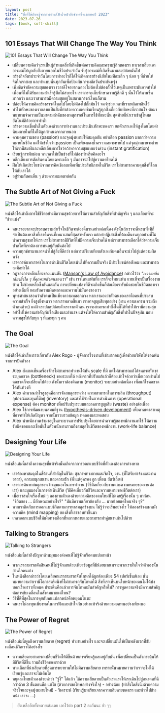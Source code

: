 ```yaml
---
layout: post
title: "สิ่งที่ได้เรียนรู้จากการอ่าน(ฟัง)หนังสือช่วงครึ่งแรกของปี 2023"
date: 2023-07-26
tags: [book, soft-skill]
---
```


## 101 Essays That Will Change The Way You Think
![101 Essays That Will Change The Way You Think](/assets/2023-07-26/2023-07-26-101-essays-that-will-change-the-way-you-think.jpeg)

- เปลี่ยนความคิดว่าเราเป็นผู้กำหนดสิ่งที่เกิดขึ้นต่อความคิดและความรู้สึกของเรา หาเวลาเลี่ยงเอาอารมณ์ไปผูกกับสิ่งภายนอกในชีวิตประจำวัน รับรู้อารมณ์ที่เกิดขึ้นมาและปล่อยมันไป
- สร้างกิจวัตรประจำวันโดยการทำอะไรก็ได้ให้เกิดการสร้างนิสัยใหม่ทีละเล็ก ๆ น้อย ๆ ที่ช่วยให้จิตใจเราสงบ และทำแบบนั้นทุกวันเพื่อป้องกันการผลัดวันประกันพรุ่ง
- เพิ่มขีดจำกัดความสุขของเรา เวลาดีใจอยากฉลองไม่ต้องไม่ต้องกั๊กไว้เหตุเป็นเพราะมันอาจทำให้เพื่อนที่ไม่ได้รับความสำเร็จรู้สึกไม่สบายใจ เราควรจะเก็บรักษาความรู้สึกดี ๆ นั้นไว้ให้นานขึ้นมากกว่า และเราสามารถมีความสุขอยู่ในสถานการณ์ไหนก็ตาม
- ปล่อยให้ความคิดสร้างสรรค์ไหลไปโดยไม่ต้องไปกั๊กมันไว้ จดจำช่วงเวลาที่เราเพลิดเพลินไว้
- ทำให้ทักษะของเรากลายเป็นสิ่งที่ทำด้วยความเคยชินเรียนรู้ทุกสิ่งเกี่ยวกับทักษะที่เราสนใจ ต่อมาพยายามจำความเป็นมาตามลำดับของเหตุการณ์ในการใช้ทักษะนั้น สุดท้ายก็นำเราเข้าสู่โหมดอัตโนมัติด้วยการทำซ้ำ
- สร้างความเชื่อมั่นในตัวเองด้วยการทำงานและประเมินทักษะของเรา ยกตัวเราเองให้สูงโดยโดยค่านิยมภายในที่ไม่ได้ถูกกำหนดจากภายนอก
- ควบคุมความชอบ (passion) และจุดมุ่งหมายให้สมดุลกัน อย่าเลือก passion มากกว่าความหมายในชีวิต แต่ให้เข้าใจว่า passion เป็นเพียงของชั่วคราวและจะหายไป แต่จุดมุ่งหมายจะช่วยให้เรามีสมาธิและหลีกเลี่ยงการไขว่คว้าหาความสุขแบบเร่งด่วน (instant gratification)
- เรียนรู้การพักผ่อน หาเวลาให้เป็นช่วงที่ไม่ต้องทำหรือคิดอะไร
- หลีกเลี่ยงการตัดสินคนโดยเฉพาะเด็ก ๆ มันอาจนำไปสู่ความเครียดได้
- ฝึกให้เกิดประโยชน์จากการคิดเชิงลบเพื่อเพิ่มประสิทธิภาพในชีวิต เราไม่สามารถควบคุมสิ่งที่โลกให้กับเราได้
- อยู่ร่วมกับคนอื่น ๆ ด้วยความเมตตาต่อกัน

## The Subtle Art of Not Giving a Fuck
![The Subtle Art of Not Giving a Fuck](/assets/2023-07-26/2023-07-26-the-subtle-art-of-not-giving-a-fuck.jpg)

หนังสือได้เล่าถึงการใช้ชีวิตอย่างมีความสุขด้วยการให้ความสำคัญกับสิ่งที่สำคัญจริง ๆ และเลือกที่จะ “ช่างแม่ง”
- คนเราอยากจะประสบความสำเร็จในชีวิตจะต้องดิ้นรนอย่างต่อเนื่อง ดังนั้นถ้าเราจะดิ้นรนทั้งทีก็จำเป็นต้องหาสิ่งที่เราดิ้นรนที่เหมาะสมที่สุดสำหรับเรา แต่อย่าปฏิเสธสิ่งที่ต้องดิ้นรนทุกอย่างที่ไม่นำความสุขมาให้เรา เราไม่สามารถมีชีวิตที่ไม่มีความเจ็บปวดได้ แต่เราสามารถเลือกได้ว่าความเจ็บปวดใดที่เราต้องการทนอยู่กับมันต่อไป
- ความทุกข์ทรมานอาจนำไปสู่สิ่งที่ดีกว่า แต่การเปรียบเทียบตัวเองกับคนอื่นจะนำไปสู่แต่ความผิดหวัง
- เราควรค้นหาเราค่าในการดำเนินชีวิตโดยเน้นไปที่ความเป็นจริง มีประโยชน์ต่อสังคม และสามารถลงมือทำได้
- กฎของการหลีกเลี่ยงของแมนสัน ([Manson's Law of Avoidance](https://markmanson.net/breakthrough/023-the-law-of-avoidance)) กล่าวไว้ว่า *"เราจะหลีกเลี่ยงสิ่งใด ๆ ที่คุกคามตัวตนของเรา"* เช่น เราโดนแฟนทิ้ง เราก็จะโทษแฟน แทนที่จะเป็นเรื่องงานบ้าน ไม่ช่วยเหลือซึ่งกันและกัน การเปลี่ยนแปลงที่ดีจะเกิดขึ้นก็ต่อเมื่อเรารับผิดชอบในชีวิตของเราอย่างเต็มที่ ยอมรับความผิดพลาดและความไม่มั่นคงของเรา
- พุทธศาสนาสอนว่าตัวตนเป็นเพียงความหลอกลวง หากเรามองว่าตัวตนของเราคือคนที่ประสบความสำเร็จ ยิ่งสูงยิ่งหนาว หากเราพลาดขึ้นมา เราอาจสูญเสียทุกอย่าง (งาน ความเคารพ รวมถึงตัวตนด้วย) แต่ถ้าเราปลดปล่อยตัวเราจากตัวตน เราจะสามารถทำสิ่งใดก็ได้ที่ทำให้เรามีความสุข
- อย่าไปให้ความสำคัญกับชื่อเสียงและอำนาจ แต่จงให้ให้ความสำคัญกับสิ่งที่ทำในปัจจุบัน มอบความสุขให้กับทุก ๆ ที่และทุก ๆ คน

## The Goal
![The Goal](/assets/2023-07-26/2023-07-26-the-goal.jpeg)

หนังสือได้เล่าเรื่องราวเกี่ยวกับ Alex Rogo - ผู้จัดการโรงงานที่เข้ามากอบกู้เพื่อช่วยบริษัทให้รอดพ้นจากการปิดตัวลง
- Alex สังเกตเห็นเครื่องจักรไม่สามารถทำงานได้ทัน scale ที่มี แต่ไม่สามารถแก้ได้จนกระทั่งเขาระบุคอขวด (bottleneck) ของระบบได้ หลังจากที่ปรับแก้แล้วก็ต้องเข้าใจด้วยว่าเมื่อเวลาผ่านไป คอขวดก็จะเปลี่ยนไปด้วย ดังนั้นเราต้องติดตาม (monitor) ระบบอย่างต่อเนื่อง เพื่อแก้ไขคอขวดได้ทันท่วงที
- Alex คำนวณกำไรสูงสุดคือการจัดสมดุลระหว่าง ความสามารถในการผลิต (throughput) อุปกรณ์และทุนที่มีอยู่ (inventory) และค่าใช้จ่ายในการดำเนินการ (operational expense) ต้อง monitor เพื่อปรับปรุงระบบและลดการสูญเสีย (waste) อย่างต่อเนื่อง
- Alex ใช้การพัฒนาบนสมมติฐาน ([hypothesis-driven development](https://www.thoughtworks.com/en-th/insights/articles/how-implement-hypothesis-driven-development)) เพื่อคาดเดาสาเหตุที่อาจทำให้เกิดปัญหา จากนั้นรวบรวมข้อมูล ทดลองและทดสอบ
- Alex นำพนักงานเข้ามาอยู่ในกระบวนการปรับปรุงโดยการนำความรู้ของพนักงานมาใช้ ให้ความรับผิดชอบและเชื่อมั่นในตัวพนักงานรวมถึงสมดุลในชีวิตของพนักงาน (work-life balance)

## Designing Your Life
![Designing Your Life](/assets/2023-07-26/2023-07-26-designing-your-life.jpeg)

หนังสือเล่มนี้เล่าถึงความสุขที่แท้จริงนั้นเกิดจากการออกแบบชีวิตที่ตัวเองต้องการต่างหาก
- เราต้องหาสมดุลในสี่ด้านที่สำคัญในชีวิต: สุขภาพทางกายและจิตใจ, งาน (ที่ได้รับค่าจ้างและงานอาสา), ความสนุกสนาน และความรัก (ตั้งแต่คู่ครอง ลูก เพื่อน สัตว์เลี้ยง)
- เราควรค้นหาสมดุลระหว่างมุมมองในการทำงาน (วิธีคิดเกี่ยวกับงานและความหมายของงานต่อเรา) และมุมมองในการดำเนินชีวิต (วิธีคิดเกี่ยวกับชีวิตและความหมายของชีวิตต่อเรา)
- เมื่อเราสนใจเรื่องใหม่ ๆ ลองถามตัวเองด้วยความคิดของคนใหม่ที่ไม่เคยรู้เรื่องนั้น ๆ มาก่อน "ชีวิตของ ... มีลักษณะอย่างไร?" "มันมีความเกี่ยวข้องกับ ... มากน้อยแค่ไหนจริง ๆ?"
- หากเราติดกับการออกแบบชีวิตตามการหาสมดุลข้างบน ไม่รู้ว่าจะเริ่มอย่างไร ให้ลองสร้างแผนผังความคิด (mind mapping) ของสิ่งที่เราชอบทำขึ้นมา
- เวลาออกแบบชีวิตให้เผื่อทางเลือกที่หลากหลายและสามารถทำคู่ขนานกันไปด้วย

## Talking to Strangers
![Talking to Strangers](/assets/2023-07-26/2023-07-26-talking-to-strangers.jpeg)

หนังสือเล่มนี้เล่าถึงปัญหาด้านมุมมองต่อคนที่ไม่รู้จักหรือคนแปลกหน้า
- พวกเราสามารถตัดสินคนที่ไม่รู้จักเลยด้วยเพียงข้อมูลที่มีน้อยมากเพราะพวกเรามั่นใจว่าตัวเองนั้นอ่านใจคนเก่ง
- ในหนังสือกล่าวว่าโดยเฉลี่ยคนเราสามารถจับโกหกได้ถูกต้องเพียง 54 เปอร์เซ็นต์เอง นั่นหมายความว่าเรามีโอกาสครึ่งนึงที่ไม่สามารถจับโกหกได้ สิ่งที่เราเห็นบนใบหน้าของคนไม่ได้บ่งบอกเรื่องราวทั้งหมด ประเด็นคือแล้วการจับโกหกมันสำคัญหรือไม่? การพูดความจริงมีความสำคัญต่อการขับเคลื่อนในสังคมมากแค่ไหน?
- วิธีที่ดีที่สุดในการคุยกับคนแปลกหน้าคือหยุดมโนซะ
- คนเราไม่ลงทุนเพียงพอในการฟังและเข้าใจกันอย่างแท้จริงด้วยความอดทนอย่างเพียงพอ

## The Power of Regret
![The Power of Regret](/assets/2023-07-26/2023-07-26-the-power-of-regret.jpeg)

หนังสือเล่มนี้พูดถึงความเสียดาย (regret) ทำงานอย่างไร และจะเปลี่ยนมันให้เป็นพลังบวกที่ขับเคลื่อนชีวิตเราได้อย่างไร
- ความเสียดายสามารถเปลี่ยนชีวิตให้ดีขึ้นด้วยการเรียนรู้และอยู่กับมัน เพื่อเปลี่ยนเป็นตัวกระตุ้นให้มีชีวิตที่ดีขึ้น รวมถึงชีวิตของเราด้วย
- ทางเลือกที่น่าเสียดายที่สุดการพยายามให้ไม่มีความเสียดาย เพราะนั่นหมายความว่าเราจะไม่ได้เรียนรู้และเราจะไม่เติบโต
- หยุดลงโทษตัวเองด้วยคำว่า "รู้งี้" ได้แล้ว ใช้ความเสียดายเป็นตัวเร่งแรงให้เราเดินไปสู่อนาคตที่ดีกว่าด้วย 3 ขั้นตอนคือ แก้ไข (ด้วยการขอโทษอย่างจริงใจ) - อย่างน้อย (ทำสิ่งใดสิ่งนึงด้วยความจริงใจและจุดมุ่งหมายใหม่) - วิเคราะห์ (เรียนรู้บทเรียนจากความเสียดายของเรา และก้าวไปข้างหน้า เราจะ ...)

> ยังเหลืออีกทั้งหลายเล่มเลย เอาไว้ต่อ part 2 ละกันนะ ฮ่า ๆๆ
